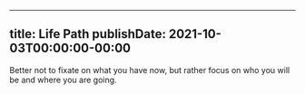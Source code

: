 
---
title: Life Path
publishDate: 2021-10-03T00:00:00-00:00
---

 Better not to fixate on what you have now, but rather focus on who you will be and where you are going.
